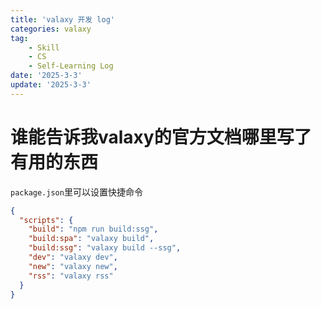 ```yaml
---
title: 'valaxy 开发 log'
categories: valaxy
tag:
    - Skill
    - CS
    - Self-Learning Log
date: '2025-3-3'
update: '2025-3-3'
---
```

# 谁能告诉我valaxy的官方文档哪里写了有用的东西
`package.json`里可以设置快捷命令
```json
{
  "scripts": {
    "build": "npm run build:ssg",
    "build:spa": "valaxy build",
    "build:ssg": "valaxy build --ssg",
    "dev": "valaxy dev",
    "new": "valaxy new",
    "rss": "valaxy rss"
  }
}
```

